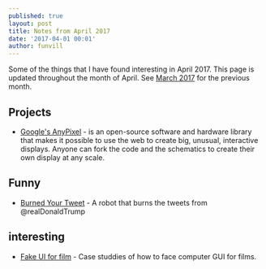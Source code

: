 ```yaml
---
published: true
layout: post
title: Notes from April 2017
date: '2017-04-01 00:01'
author: funvill
---
```


Some of the things that I have found interesting in April 2017. This page is updated throughout the month of April. See [March 2017](https://blog.abluestar.com/notes-from-march_2017) for the previous month.

## Projects 

- [Google's AnyPixel](https://github.com/googlecreativelab/anypixel) - is an open-source software and hardware library that makes it possible to use the web to create big, unusual, interactive displays. Anyone can fork the code and the schematics to create their own display at any scale.

## Funny 

- [Burned Your Tweet](https://mobile.twitter.com/burnedyourtweet) - A robot that burns the tweets from @realDonaldTrump

## interesting 

- [Fake UI for film](http://www.pushing-pixels.org/fui/) - Case studdies of how to face computer GUI for films. 
